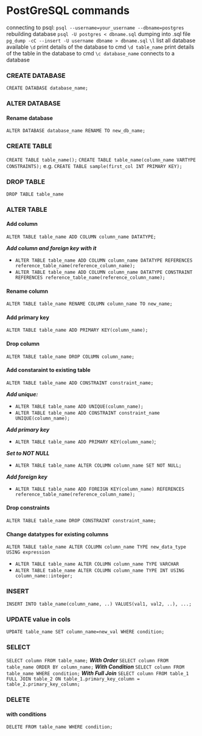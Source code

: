 # PostGreSQL commands
connecting to psql: `psql --username=your_username --dbname=postgres`
rebuilding database `psql -U postgres < dbname.sql`
dumping into .sql file `pg_dump -cC --insert -U username dbname > dbname.sql`
`\l` list all database available
`\d` print details of the database to cmd
`\d table_name` print details of the table in the database to cmd
`\c database_name` connects to a database

### CREATE DATABASE
`CREATE DATABASE database_name;`

### ALTER DATABASE
#### Rename database
`ALTER DATABASE database_name RENAME TO new_db_name;`

### CREATE TABLE
`CREATE TABLE table_name();`
`CREATE TABLE table_name(column_name VARTYPE CONSTRAINTS);` e.g. `CREATE TABLE sample(first_col INT PRIMARY KEY);`

### DROP TABLE
`DROP TABLE table_name`

### ALTER TABLE
#### Add column
`ALTER TABLE table_name ADD COLUMN column_name DATATYPE;`

***Add column and foreign key with it***
* `ALTER TABLE table_name ADD COLUMN column_name DATATYPE REFERENCES reference_table_name(reference_column_name);`
* `ALTER TABLE table_name ADD COLUMN column_name DATATYPE CONSTRAINT REFERENCES reference_table_name(reference_column_name);`

#### Rename column
`ALTER TABLE table_name RENAME COLUMN column_name TO new_name;`

#### Add primary key
`ALTER TABLE table_name ADD PRIMARY KEY(column_name);`

#### Drop column
`ALTER TABLE table_name DROP COLUMN column_name;`

#### Add constaraint to existing table
`ALTER TABLE table_name ADD CONSTRAINT constraint_name;`  

***Add unique:***
* `ALTER TABLE table_name ADD UNIQUE(column_name);`
* `ALTER TABLE table_name ADD CONSTRAINT constraint_name UNIQUE(column_name);`  

***Add primary key***
* `ALTER TABLE table_name ADD PRIMARY KEY(column_name)`;

***Set to NOT NULL***
* `ALTER TABLE table_name ALTER COLUMN column_name SET NOT NULL;`

***Add foreign key***
* `ALTER TABLE table_name ADD FOREIGN KEY(column_name) REFERENCES reference_table_name(reference_column_name);`

#### Drop constraints 
`ALTER TABLE table_name DROP CONSTRAINT constraint_name;`

#### Change datatypes for existing columns
`ALTER TABLE table_name ALTER COLUMN column_name TYPE new_data_type USING expression`
* `ALTER TABLE table_name ALTER COLUMN column_name TYPE VARCHAR`
* `ALTER TABLE table_name ALTER COLUMN column_name TYPE INT USING column_name::integer;`

### INSERT 
`INSERT INTO table_name(column_name, ..) VALUES(val1, val2, ..), ...;`

### UPDATE value in cols
`UPDATE table_name SET column_name=new_val WHERE condition;`

### SELECT
`SELECT column FROM table_name;`
***With Order***
`SELECT column FROM table_name ORDER BY column_name;`
***With Condition***
`SELECT column FROM table_name WHERE condition;`
***With Full Join***
`SELECT column FROM table_1 FULL JOIN table_2 ON table_1.primary_key_column = table_2.primary_key_column;`

### DELETE
#### with conditions
`DELETE FROM table_name WHERE condition;`





